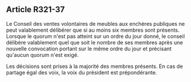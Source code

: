 Article R321-37
----
Le Conseil des ventes volontaires de meubles aux enchères publiques ne peut
valablement délibérer que si au moins six membres sont présents. Lorsque le
quorum n'est pas atteint sur un ordre du jour donné, le conseil délibère
valablement quel que soit le nombre de ses membres après une nouvelle
convocation portant sur le même ordre du jour et précisant qu'aucun quorum n'est
exigé.

Les décisions sont prises à la majorité des membres présents. En cas de partage
égal des voix, la voix du président est prépondérante.

